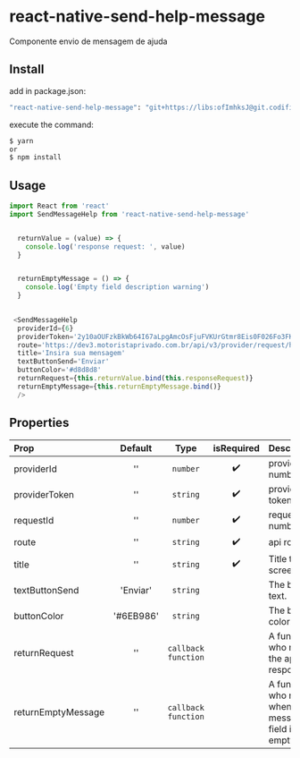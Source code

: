 # react-native-send-help-message
Componente envio de mensagem de ajuda

## Install
add in package.json:
```bash
"react-native-send-help-message": "git+https://libs:ofImhksJ@git.codificar.com.br/react-components/react-native-send-help-message",
```

execute the command:
```bash
$ yarn
or
$ npm install 
```

## Usage

```javascript
import React from 'react'
import SendMessageHelp from 'react-native-send-help-message'


  returnValue = (value) => {
    console.log('response request: ', value)
  }


  returnEmptyMessage = () => {
    console.log('Empty field description warning')
  }

 
 <SendMessageHelp
  providerId={6}
  providerToken='2y10aOUFzkBkWb64I67aLpgAmcOsFjuFVKUrGtmr8Eis0F026Fo3FK'
  route='https://dev3.motoristaprivado.com.br/api/v3/provider/request/help'
  title='Insira sua mensagem'
  textButtonSend='Enviar'
  buttonColor='#d8d8d8'
  returnRequest={this.returnValue.bind(this.responseRequest)}
  returnEmptyMessage={this.returnEmptyMessage.bind()}
  />


```



## Properties

| Prop  | Default  | Type | isRequired | Description
| :------------ |:---------------:| :---------------:|:---------------:|--
| providerId | '' | `number` | ✔️ | provider id number. |
| providerToken | '' | `string` | ✔️ | provider token. |
| requestId | '' | `number` | ✔️ | request id number. |
| route | '' | `string` | ✔️ | api route. |
| title | '' | `string` | ✔️ | Title text screen. |
| textButtonSend | 'Enviar' | `string` |  | The button text. |
| buttonColor | '#6EB986' | `string` |  | The button color. |
| returnRequest | '' | `callback function` |  | A function who return the api response. |
| returnEmptyMessage | '' | `callback function` |  | A function who return when message field is empty. |